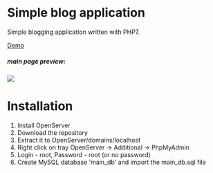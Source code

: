 # Simple blog application

Simple blogging application written with PHP7.

[Demo](http://testdomain123123.space/)
##### main page preview:
#### ![](https://media.giphy.com/media/eDMjPjrE7nfmCNDVPG/giphy.gif)



# Installation
1. Install OpenServer
2. Download the repository
3. Extract it to OpenServer/domains/localhost
4. Right click on tray OpenServer -> Additional -> PhpMyAdmin
5. Login - root, Password - root (or no password)
6. Create MySQL database 'main_db' and import the main_db.sql file